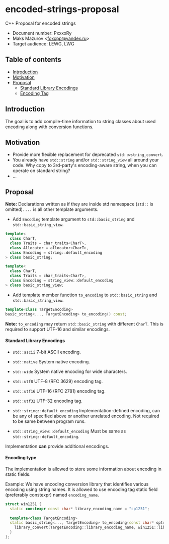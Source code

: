 # encoded-strings-proposal
C++ Proposal for encoded strings

* Document number: PxxxxRy
* Maks Mazurov \<foxcpp@yandex.ru\>
* Target audience: LEWG, LWG

## Table of contents
* [Introduction](#introduction)
* [Motivation](#motivation)
* [Proposal](#proposal)
  * [Standard Library Encodings](#standard-library-encodings)
  * [Encoding Tag](#encoding-tag)

## Introduction

The goal is to add compile-time information to string classes about used encoding along with conversion functions.

## Motivation

* Provide more flexible replacement for deprecated `std::wstring_convert`.
* You already have `std::string` and/or `std::string_view` all around your code. Why copy to 3rd-party's encoding-aware string, when you can operate on standard string?
* ...

## Proposal

**Note:** Declarations written as if they are inside std namespace (`std::` is omitted). `...` is all other template arguments.

* Add `Encoding` template argument to `std::basic_string` and `std::basic_string_view`.
```cpp
template<
  class CharT,
  class Traits = char_traits<CharT>,
  class Allocator = allocator<CharT>,
  class Encoding = string::default_encoding
> class basic_string;

template<
  class CharT,
  class Traits = char_traits<CharT>,
  class Encoding = string_view::default_encoding
> class basic_string_view;
```

* Add template member function `to_encoding` to `std::basic_string` and `std::basic_string_view`.
```cpp
template<class TargetEncoding>
basic_string<..., TargetEncoding> to_encoding() const;
```
**Note:** `to_encoding` may return `std::basic_string` with different `CharT`. This is required to support UTF-16 and similar encodings.


#### Standard Library Encodings

* `std::ascii`
7-bit ASCII encoding.

* `std::native`
System native encoding.

* `std::wide`
System native encoding for wide characters.

* `std::utf8`
UTF-8 (RFC 3629) encoding tag.

* `std::utf16`
UTF-16 (RFC 2781) encoding tag.

* `std::utf32`
UTF-32 encoding tag.

* `std::string::default_encoding`
Implementation-defined encoding, can be any of specified above or another unrelated encoding.
Not required to be same between program runs.

* `std::string_view::default_encoding`
Must be same as `std::string::default_encoding`.

Implementation __can__ provide additional encodings.

#### Encoding type

The implementation is allowed to store some information about encoding in static fields.

Example:
  We have encoding conversion library that identifies various encoding using string names.
  It is allowed to use encoding tag static field (preferably constexpr) named `encoding_name`.
  
  ```cpp
  struct win1251 {
    static constexpr const char* library_encoding_name = "cp1251";
    
    template<class TargetEncoding>
    static basic_string<..., TargetEncoding> to_encoding(const char* sptr, size_t length) {
      library_convert(TargetEncoding::library_encoding_name, win1251::library_encoding_name);
    }
  };
  ```
